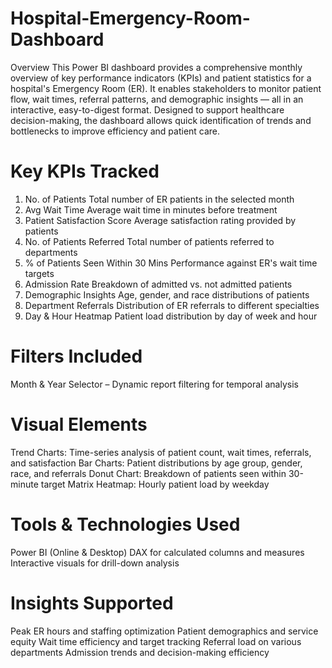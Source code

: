 # Hospital-Emergency-Room-Dashboard
Overview
This Power BI dashboard provides a comprehensive monthly overview of key performance indicators (KPIs) and patient statistics for a hospital's Emergency Room (ER). It enables stakeholders to monitor patient flow, wait times, referral patterns, and demographic insights — all in an interactive, easy-to-digest format. Designed to support healthcare decision-making, the dashboard allows quick identification of trends and bottlenecks to improve efficiency and patient care.
# Key KPIs Tracked
1. No. of Patients
Total number of ER patients in the selected month
2. Avg Wait Time
Average wait time in minutes before treatment
3. Patient Satisfaction Score
Average satisfaction rating provided by patients
4. No. of Patients Referred
Total number of patients referred to departments
5. % of Patients Seen Within 30 Mins
Performance against ER's wait time targets
6. Admission Rate
Breakdown of admitted vs. not admitted patients
7. Demographic Insights
Age, gender, and race distributions of patients
8. Department Referrals
Distribution of ER referrals to different specialties
9. Day & Hour Heatmap
Patient load distribution by day of week and hour
# Filters Included
Month & Year Selector – Dynamic report filtering for temporal analysis
# Visual Elements
Trend Charts: Time-series analysis of patient count, wait times, referrals, and satisfaction
Bar Charts: Patient distributions by age group, gender, race, and referrals
Donut Chart: Breakdown of patients seen within 30-minute target
Matrix Heatmap: Hourly patient load by weekday
# Tools & Technologies Used
Power BI (Online & Desktop)
DAX for calculated columns and measures
Interactive visuals for drill-down analysis
# Insights Supported
Peak ER hours and staffing optimization
Patient demographics and service equity
Wait time efficiency and target tracking
Referral load on various departments
Admission trends and decision-making efficiency
